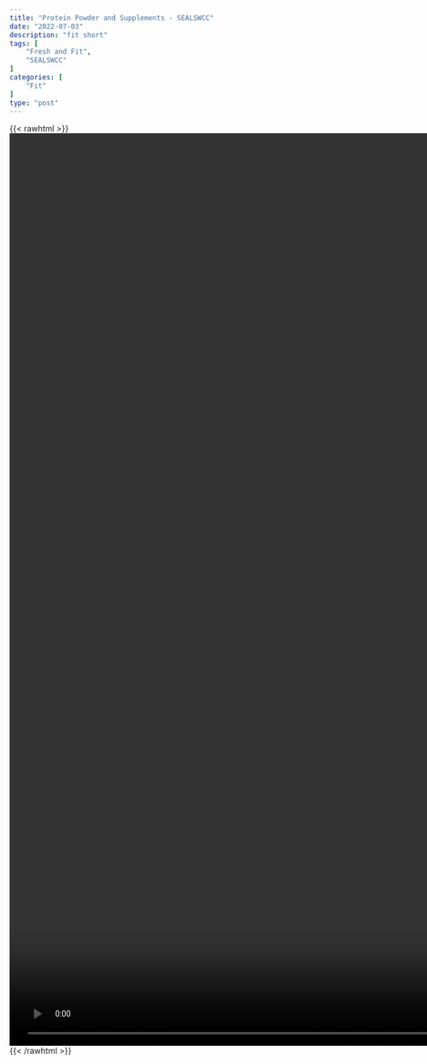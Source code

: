 ```yaml
---
title: "Protein Powder and Supplements - SEALSWCC"
date: "2022-07-03"
description: "fit short"
tags: [
    "Fresh and Fit",
    "SEALSWCC"
]
categories: [
    "Fit"
]
type: "post"
---
```

{{< rawhtml >}}
    <video style="height:40vh;width:auto" overflow="hidden" controls>
        <source src="https://lectures.dev00ps.com/Fit/PODCAST%20Episode%2032%20%7C%20Fitness%20Series%20-%20Protein%20Powders%20and%20Supplements%20%7C%20SEALSWCC.COM.mp4" type="video/mp4"> 
    </video>
{{< /rawhtml >}}

